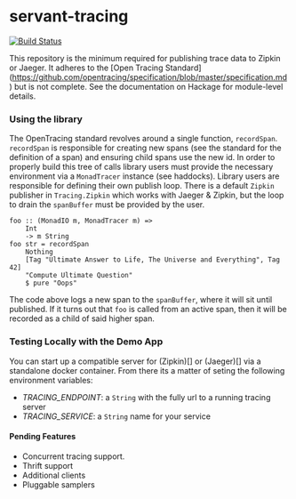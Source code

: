 # servant-tracing

[![Build Status](https://travis-ci.org/ChrisCoffey/haskell-opentracing-light.svg?branch=master)](https://travis-ci.org/ChrisCoffey/haskell-opentracing-light)

This repository is the minimum required for publishing trace data to Zipkin or Jaeger. It adheres to the [Open Tracing Standard] (https://github.com/opentracing/specification/blob/master/specification.md) but is not complete. See the documentation on Hackage for module-level details.


### Using the library

The OpenTracing standard revolves around a single function, `recordSpan`. `recordSpan` is responsible for creating new spans (see the standard for the definition of a span) and ensuring child spans use the new id. In order to properly build this tree of calls library users must provide the necessary environment via a `MonadTracer` instance (see haddocks). Library users are responsible for defining their own publish loop. There is a default `Zipkin` publisher in `Tracing.Zipkin` which works with Jaeger & Zipkin, but the loop to drain the `spanBuffer` must be provided by the user.

```
foo :: (MonadIO m, MonadTracer m) =>
    Int
    -> m String
foo str = recordSpan
    Nothing
    [Tag "Ultimate Answer to Life, The Universe and Everything", Tag 42]
    "Compute Ultimate Question"
    $ pure "Oops"
```

The code above logs a new span to the `spanBuffer`, where it will sit until published. If it turns out that `foo` is called from an active span, then it will be recorded as a child of said higher span.

### Testing Locally with the Demo App

You can start up a compatible server for (Zipkin)[] or (Jaeger)[] via a standalone docker container. From there its a matter of seting the following environment variables:
- *TRACING_ENDPOINT*: a `String` with the fully url to a running tracing server
- *TRACING_SERVICE*: a `String` name for your service


#### Pending Features
- Concurrent tracing support.
- Thrift support
- Additional clients
- Pluggable samplers
